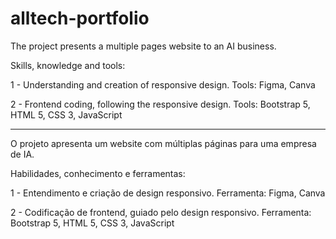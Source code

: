 # alltech-portfolio

The project presents a multiple pages website to an AI business.

Skills, knowledge and tools:

1 - Understanding and creation of responsive design.
Tools: Figma, Canva

2 - Frontend coding, following the responsive design. 
Tools: Bootstrap 5, HTML 5, CSS 3, JavaScript

----------------------------------------------------------------------------------------

O projeto apresenta um website com múltiplas páginas para uma empresa de IA.

Habilidades, conhecimento e ferramentas:

1 - Entendimento e criação de design responsivo.
Ferramenta: Figma, Canva

2 - Codificação de frontend, guiado pelo design responsivo.
Ferramenta: Bootstrap 5, HTML 5, CSS 3, JavaScript

